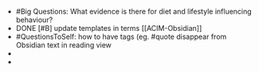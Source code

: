 - #Big Questions: What evidence is there for diet and lifestyle influencing behaviour?
- DONE [#B] update templates in terms [[ACIM-Obsidian]]
- #QuestionsToSelf: how to have tags (eg. #quote disappear from Obsidian text in reading view
-
-
